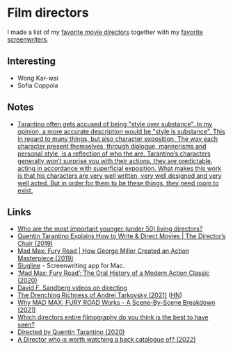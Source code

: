 # Film directors

I made a list of my [favorite movie directors](https://www.imdb.com/list/ls080580530/) together with my [favorite screenwriters](https://www.imdb.com/list/ls551694473/).

## Interesting

- Wong Kar-wai
- Sofia Coppola

## Notes

- [Tarantino often gets accused of being "style over substance". In my opinion, a more accurate description would be "style is substance". This in regard to many things, but also character exposition. The way each character present themselves, through dialogue, mannerisms and personal style, is a reflection of who the are. Tarantino’s characters generally won’t surprise you with their actions, they are predictable, acting in accordance with superficial exposition. What makes this work is that his characters are very well written, very well designed and very well acted. But in order for them to be these things, they need room to exist.](https://www.reddit.com/r/TrueFilm/comments/pcjd3v/what_am_i_missing_in_pulp_fiction/)

## Links

- [Who are the most important younger (under 50) living directors?](https://www.reddit.com/r/TrueFilm/comments/8l3d06/who_are_the_most_important_younger_under_50/)
- [Quentin Tarantino Explains How to Write & Direct Movies | The Director’s Chair (2019)](https://www.youtube.com/watch?v=6V1Sm0WCtHU)
- [Mad Max: Fury Road | How George Miller Created an Action Masterpiece (2019)](https://www.youtube.com/watch?v=fS2_fx7gw5k)
- [Slugline](https://slugline.co/) - Screenwriting app for Mac.
- [‘Mad Max: Fury Road’: The Oral History of a Modern Action Classic (2020)](https://www.nytimes.com/2020/05/12/movies/mad-max-fury-road-oral-history.html)
- [David F. Sandberg videos on directing](https://www.youtube.com/user/ponysmasher/featured)
- [The Drenching Richness of Andrei Tarkovsky (2021)](https://www.newyorker.com/magazine/2021/02/15/the-drenching-richness-of-andrei-tarkovsky) ([HN](https://news.ycombinator.com/item?id=26126004))
- [Why MAD MAX: FURY ROAD Works - A Scene-By-Scene Breakdown (2021)](https://www.youtube.com/watch?v=8K2YdftsywM)
- [Which directors entire filmography do you think is the best to have seen?](https://www.reddit.com/r/Letterboxd/comments/r9m290/which_directors_entire_filmography_do_you_think/)
- [Directed by Quentin Tarantino (2020)](https://www.youtube.com/watch?v=vnZPtwME_mc)
- [A Director who is worth watching a back catalogue of? (2022)](https://www.reddit.com/r/MovieSuggestions/comments/rubmhc/a_director_who_is_worth_watching_a_back_catalogue/)
